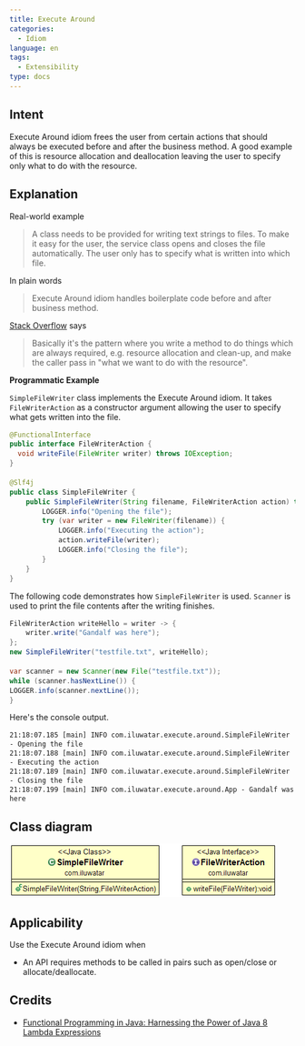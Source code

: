 ```yaml
---
title: Execute Around
categories:
  - Idiom
language: en
tags:
  - Extensibility
type: docs
---
```


## Intent

Execute Around idiom frees the user from certain actions that should always be executed before and 
after the business method. A good example of this is resource allocation and deallocation leaving 
the user to specify only what to do with the resource.

## Explanation

Real-world example

> A class needs to be provided for writing text strings to files. To make it easy for 
> the user, the service class opens and closes the file automatically. The user only has to 
> specify what is written into which file.       

In plain words

> Execute Around idiom handles boilerplate code before and after business method.  

[Stack Overflow](https://stackoverflow.com/questions/341971/what-is-the-execute-around-idiom) says

> Basically it's the pattern where you write a method to do things which are always required, e.g. 
> resource allocation and clean-up, and make the caller pass in "what we want to do with the 
> resource".

**Programmatic Example**

`SimpleFileWriter` class implements the Execute Around idiom. It takes `FileWriterAction` as a
constructor argument allowing the user to specify what gets written into the file.

```java
@FunctionalInterface
public interface FileWriterAction {
  void writeFile(FileWriter writer) throws IOException;
}

@Slf4j
public class SimpleFileWriter {
    public SimpleFileWriter(String filename, FileWriterAction action) throws IOException {
        LOGGER.info("Opening the file");
        try (var writer = new FileWriter(filename)) {
            LOGGER.info("Executing the action");
            action.writeFile(writer);
            LOGGER.info("Closing the file");
        }
    }
}
```

The following code demonstrates how `SimpleFileWriter` is used. `Scanner` is used to print the file
contents after the writing finishes.

```java
FileWriterAction writeHello = writer -> {
    writer.write("Gandalf was here");
};
new SimpleFileWriter("testfile.txt", writeHello);

var scanner = new Scanner(new File("testfile.txt"));
while (scanner.hasNextLine()) {
LOGGER.info(scanner.nextLine());
}
```

Here's the console output.

```
21:18:07.185 [main] INFO com.iluwatar.execute.around.SimpleFileWriter - Opening the file
21:18:07.188 [main] INFO com.iluwatar.execute.around.SimpleFileWriter - Executing the action
21:18:07.189 [main] INFO com.iluwatar.execute.around.SimpleFileWriter - Closing the file
21:18:07.199 [main] INFO com.iluwatar.execute.around.App - Gandalf was here
```

## Class diagram

![alt text](etc/execute-around.png "Execute Around")

## Applicability

Use the Execute Around idiom when

* An API requires methods to be called in pairs such as open/close or allocate/deallocate.

## Credits

* [Functional Programming in Java: Harnessing the Power of Java 8 Lambda Expressions](https://www.amazon.com/gp/product/1937785467/ref=as_li_tl?ie=UTF8&camp=1789&creative=9325&creativeASIN=1937785467&linkCode=as2&tag=javadesignpat-20&linkId=7e4e2fb7a141631491534255252fd08b)

